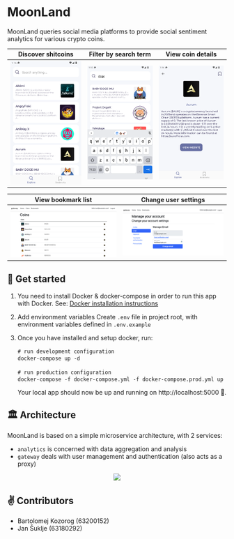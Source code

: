 # MoonLand

MoonLand queries social media platforms to provide social sentiment analytics for various crypto coins.

| Discover shitcoins          | Filter by search term    | View coin details              |
|-----------------------------|------------------------------|--------------------------------|
| ![](./images/coin-list.png) | ![](./images/coin-search.png) | ![](./images/coin-details.png) |

| View bookmark list              | Change user settings           | 
|---------------------------------|--------------------------------|
| ![](./images/web-bookmarks.png) | ![](./images/web-settings.png) |

## 👋 Get started

1. You need to install Docker & docker-compose in order to run this app with Docker. 
See: [Docker installation instructions](https://www.docker.com/get-started)

2. Add environment variables
Create `.env` file in project root, with environment variables defined in `.env.example`

3. Once you have installed and setup docker, run:
    ```shell
   # run development configuration
    docker-compose up -d
   
   # run production configuration
   docker-compose -f docker-compose.yml -f docker-compose.prod.yml up
    ```
   
   Your local app should now be up and running on http://localhost:5000 🥳.

## 🏛 Architecture

MoonLand is based on a simple microservice architecture, with 2 services:
- `analytics` is concerned with data aggregation and analysis
- `gateway` deals with user management and authentication (also acts as a proxy)

<p align="center">
    <img src="https://user-images.githubusercontent.com/36109955/143024077-9d8a4e2e-ddc7-49ed-8f1c-0f5e6b812a1b.png" width="700" />
</p>

## ✌️ Contributors

- Bartolomej Kozorog (63200152)
- Jan Šuklje (63180292)
